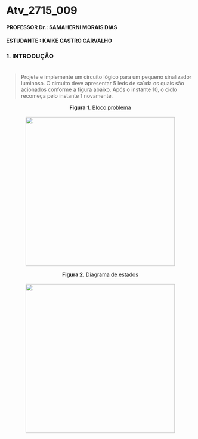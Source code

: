 # Atv_2715_009
#### PROFESSOR Dr.: SAMAHERNI MORAIS DIAS 
#### ESTUDANTE    : KAIKE CASTRO CARVALHO


### 1. INTRODUÇÃO <br/> <br/>

> Projete e implemente um circuito lógico para um pequeno sinalizador luminoso. O circuito
deve apresentar 5 leds de sa´ıda os quais são acionados conforme a figura abaixo. Após o instante
10, o ciclo recomeça pelo instante 1 novamente.



<p  align="center">
  <b>Figura 1.</b>
 <a href="#">Bloco problema</a> 
 <br><br>
<img src="https://user-images.githubusercontent.com/42541528/65844797-f79f4100-e30d-11e9-97e6-3db345d383f1.png" width="400" heigth="400"> 
 </p>
 
 
<p  align="center">
  <b>Figura 2.</b>
 <a href="#">Diagrama de estados</a> 
 <br><br>
<img src="https://user-images.githubusercontent.com/42541528/65844752-ce7eb080-e30d-11e9-9bf8-940510a09d41.png" width="400" heigth="400"> 
 </p>
